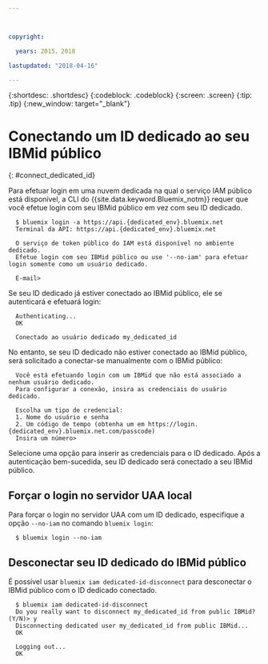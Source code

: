 ```yaml
---



copyright:

  years: 2015，2018

lastupdated: "2018-04-16"

---
```


{:shortdesc: .shortdesc}
{:codeblock: .codeblock}
{:screen: .screen}
{:tip: .tip}
{:new_window: target="_blank"}

# Conectando um ID dedicado ao seu IBMid público
{: #connect_dedicated_id}

Para efetuar login em uma nuvem dedicada na qual o serviço IAM público está disponível,
a CLI do {{site.data.keyword.Bluemix_notm}} requer que você efetue login com seu IBMid público em
vez com seu ID dedicado.


```
  $ bluemix login -a https://api.{dedicated_env}.bluemix.net
  Terminal da API: https://api.{dedicated_env}.bluemix.net

  O serviço de token público do IAM está disponível no ambiente dedicado.
  Efetue login com seu IBMid público ou use '--no-iam' para efetuar login somente como um usuário dedicado.

  E-mail>
```

Se seu ID dedicado já estiver conectado ao IBMid público, ele se autenticará e efetuará login:

```
  Authenticating...
  OK

  Conectado ao usuário dedicado my_dedicated_id
```

No entanto, se seu ID dedicado não estiver conectado ao IBMid público, será solicitado a conectar-se
manualmente com o IBMid público:

```
  Você está efetuando login com um IBMid que não está associado a nenhum usuário dedicado.
  Para configurar a conexão, insira as credenciais do usuário dedicado.

  Escolha um tipo de credencial:
  1. Nome do usuário e senha
  2. Um código de tempo (obtenha um em https://login.{dedicated_env}.bluemix.net.com/passcode)
  Insira um número>
```

Selecione uma opção para inserir as credenciais para o ID dedicado. Após a autenticação bem-sucedida, seu ID dedicado será conectado a seu IBMid público.

## Forçar o login no servidor UAA local

Para forçar o login no servidor UAA com um ID dedicado, especifique a opção `--no-iam` no comando `bluemix login`:

```
  $ bluemix login --no-iam
```

## Desconectar seu ID dedicado do IBMid público 

É possível usar `bluemix iam dedicated-id-disconnect` para desconectar o IBMid público com o ID dedicado conectado.

```
  $ bluemix iam dedicated-id-disconnect
  Do you really want to disconnect my_dedicated_id from public IBMid? (Y/N)> y
  Disconnecting dedicated user my_dedicated_id from public IBMid...
  OK

  Logging out...
  OK
```

